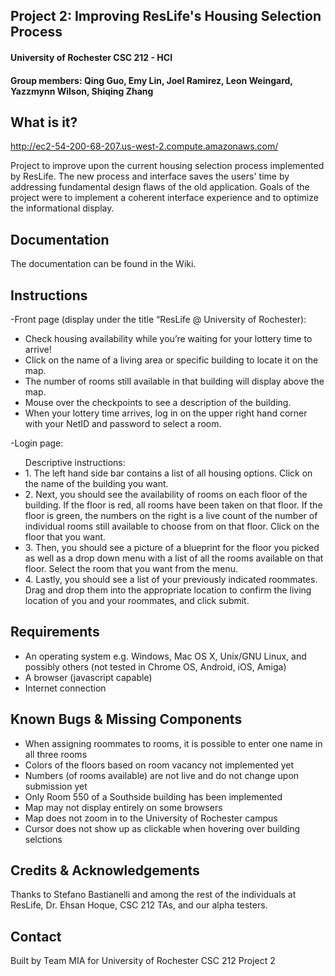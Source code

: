 <h2>Project 2: Improving ResLife's Housing Selection Process</h2>
<h4>University of Rochester CSC 212 - HCI</h4>
<h4>Group members: Qing Guo, Emy Lin, Joel Ramirez, Leon Weingard, Yazzmynn Wilson, Shiqing Zhang</h4>

What is it?
-----------
http://ec2-54-200-68-207.us-west-2.compute.amazonaws.com/

Project to improve upon the current housing selection process implemented by ResLife.
The new process and interface saves the users' time by addressing fundamental design flaws of the old application. 
Goals of the project were to implement a coherent interface experience and to optimize the informational display.

Documentation
-------------
The documentation can be found in the Wiki.

Instructions
------------

-Front page (display under the title “ResLife @ University of Rochester):
<ul>
<li>Check housing availability while you’re waiting for your lottery time to arrive!</li>
<li>Click on the name of a living area or specific building to locate it on the map.</li>
<li>The number of rooms still available in that building will display above the map. </li>
<li>Mouse over the checkpoints to see a description of the building.</li>
<li>When your lottery time arrives, log in on the upper right hand corner with your NetID and password to select a room.</li>
</ul>

-Login page:
<ul>
Descriptive instructions:
<li>1. The left hand side bar contains a list of all housing options. Click on the name of the building you want. </li>
<li>2. Next, you should see the availability of rooms on each floor of the building. If the floor is red, all rooms have been taken on that floor. If the floor is green, the numbers on the right is a live count of the number of individual rooms still available to choose from on that floor. Click on the floor that you want.</li>
<li>3. Then, you should see a picture of a blueprint for the floor you picked as well as a drop down menu with a list of all the rooms available on that floor. Select the room that you want from the menu.</li>
<li>4. Lastly, you should see a list of your previously indicated roommates. Drag and drop them into the appropriate location to confirm the living location of you and your roommates, and click submit.</li>
</ul>

Requirements
------------
<ul> 
<li>An operating system e.g. Windows, Mac OS X, Unix/GNU Linux, and possibly others (not tested in Chrome OS, Android, iOS, Amiga) </li>
<li>A browser (javascript capable)</li>
<li>Internet connection</li>
</ul>

Known Bugs & Missing Components
-------------------------------
<ul>
<li>When assigning roommates to rooms, it is possible to enter one name in all three rooms</li>
<li>Colors of the floors based on room vacancy not implemented yet</li>
<li>Numbers (of rooms available) are not live and do not change upon submission yet</li>
<li>Only Room 550 of a Southside building has been implemented</li>
<li>Map may not display entirely on some browsers</li>
<li>Map does not zoom in to the University of Rochester campus</li>
<li>Cursor does not show up as clickable when hovering over building selctions</li>
</ul>

Credits & Acknowledgements
--------------------------
Thanks to Stefano Bastianelli and among the rest of the individuals at ResLife, Dr. Ehsan Hoque, CSC 212 TAs, and our alpha testers.

Contact
-------
Built by Team MIA for University of Rochester CSC 212 Project 2
